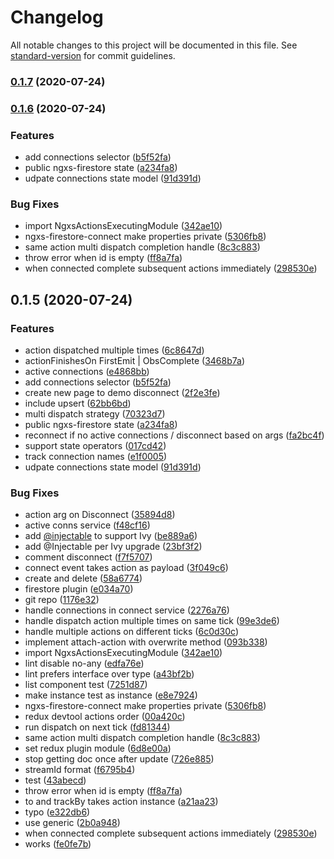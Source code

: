 # Changelog

All notable changes to this project will be documented in this file. See
[standard-version](https://github.com/conventional-changelog/standard-version) for commit guidelines.

### [0.1.7](https://github.com/ngxs-labs/firestore-plugin/compare/v0.1.6...v0.1.7) (2020-07-24)

### [0.1.6](https://github.com/ngxs-labs/firebase-plugin/compare/v0.1.0...v0.1.6) (2020-07-24)

### Features

- add connections selector
  ([b5f52fa](https://github.com/ngxs-labs/firebase-plugin/commit/b5f52fa0a2c9456b1b485a73e93d5d9b941e54c2))
- public ngxs-firestore state
  ([a234fa8](https://github.com/ngxs-labs/firebase-plugin/commit/a234fa8dcc3accd40704947fd739d452086f84b9))
- udpate connections state model
  ([91d391d](https://github.com/ngxs-labs/firebase-plugin/commit/91d391d40493b2dd8798642f2be9dd1dab9962f7))

### Bug Fixes

- import NgxsActionsExecutingModule
  ([342ae10](https://github.com/ngxs-labs/firebase-plugin/commit/342ae1074a9786e41eb1353c2aabacaa03308adc))
- ngxs-firestore-connect make properties private
  ([5306fb8](https://github.com/ngxs-labs/firebase-plugin/commit/5306fb86f1c959a716fa8efacf4ec06b53cc8bc0))
- same action multi dispatch completion handle
  ([8c3c883](https://github.com/ngxs-labs/firebase-plugin/commit/8c3c8835db80b56d861f688078658f6648723df6))
- throw error when id is empty
  ([ff8a7fa](https://github.com/ngxs-labs/firebase-plugin/commit/ff8a7fa24b699f98c217ca81ab357e553e23fd11))
- when connected complete subsequent actions immediately
  ([298530e](https://github.com/ngxs-labs/firebase-plugin/commit/298530e307107062227491ca6a5f603fab382975))

## 0.1.5 (2020-07-24)

### Features

- action dispatched multiple times
  ([6c8647d](https://github.com/ngxs-labs/firebase-plugin/commit/6c8647d7453f4c561ddf693863c1821e470f42ca))
- actionFinishesOn FirstEmit | ObsComplete
  ([3468b7a](https://github.com/ngxs-labs/firebase-plugin/commit/3468b7a22e3993e7105054559b8132c15ba77f83))
- active connections
  ([e4868bb](https://github.com/ngxs-labs/firebase-plugin/commit/e4868bbda5b32f7fa40e9ff6ce770cb2965eef44))
- add connections selector
  ([b5f52fa](https://github.com/ngxs-labs/firebase-plugin/commit/b5f52fa0a2c9456b1b485a73e93d5d9b941e54c2))
- create new page to demo disconnect
  ([2f2e3fe](https://github.com/ngxs-labs/firebase-plugin/commit/2f2e3fe52f398e46eb24448551a2e0dcdcea9fe4))
- include upsert
  ([62bb6bd](https://github.com/ngxs-labs/firebase-plugin/commit/62bb6bd7b0a840a86ae8a93c11a2e34c07e44347))
- multi dispatch strategy
  ([70323d7](https://github.com/ngxs-labs/firebase-plugin/commit/70323d74c9ae7809d875d51dcc854066b8facf72))
- public ngxs-firestore state
  ([a234fa8](https://github.com/ngxs-labs/firebase-plugin/commit/a234fa8dcc3accd40704947fd739d452086f84b9))
- reconnect if no active connections / disconnect based on args
  ([fa2bc4f](https://github.com/ngxs-labs/firebase-plugin/commit/fa2bc4f32e49b3e7301368831b1e9ed241038342))
- support state operators
  ([017cd42](https://github.com/ngxs-labs/firebase-plugin/commit/017cd4282433f2bcd935f36f4de6a08d3f31403e))
- track connection names
  ([e1f0005](https://github.com/ngxs-labs/firebase-plugin/commit/e1f0005939f298e7bba61d2c4781502c7fca7016))
- udpate connections state model
  ([91d391d](https://github.com/ngxs-labs/firebase-plugin/commit/91d391d40493b2dd8798642f2be9dd1dab9962f7))

### Bug Fixes

- action arg on Disconnect
  ([35894d8](https://github.com/ngxs-labs/firebase-plugin/commit/35894d8c8c7541e6d958e32417617973672bba29))
- active conns service
  ([f48cf16](https://github.com/ngxs-labs/firebase-plugin/commit/f48cf1656e68560711078c43a80e3bdb1793294a))
- add [@injectable](https://github.com/injectable) to support Ivy
  ([be889a6](https://github.com/ngxs-labs/firebase-plugin/commit/be889a6ccaa62c4531784e6c434906df50e081ef))
- add @Injectable per Ivy upgrade
  ([23bf3f2](https://github.com/ngxs-labs/firebase-plugin/commit/23bf3f2408f1efb94031a9a172e4e978073d2a95))
- comment disconnect
  ([f7f5707](https://github.com/ngxs-labs/firebase-plugin/commit/f7f570702375307d4c3bd89ad600674df7e8f927))
- connect event takes action as payload
  ([3f049c6](https://github.com/ngxs-labs/firebase-plugin/commit/3f049c620097b16c1de62de22480e0cd06d8b68e))
- create and delete
  ([58a6774](https://github.com/ngxs-labs/firebase-plugin/commit/58a67743484fe58e389d434abef7373f99a7a9ec))
- firestore plugin
  ([e034a70](https://github.com/ngxs-labs/firebase-plugin/commit/e034a70173475a9cd30f07a0784c9f687ce66e6c))
- git repo ([1176e32](https://github.com/ngxs-labs/firebase-plugin/commit/1176e32833e4de22f1fe7cad96a9a6df3744a5cd))
- handle connections in connect service
  ([2276a76](https://github.com/ngxs-labs/firebase-plugin/commit/2276a76fb9e8607bfad4859cf64bc1833ba801fc))
- handle dispatch action multiple times on same tick
  ([99e3de6](https://github.com/ngxs-labs/firebase-plugin/commit/99e3de616e8cc4b5187a90445852275ff8d59239))
- handle multiple actions on different ticks
  ([6c0d30c](https://github.com/ngxs-labs/firebase-plugin/commit/6c0d30c76dd2b99fc3d2f30404b1149ea6b5390d))
- implement attach-action with overwrite method
  ([093b338](https://github.com/ngxs-labs/firebase-plugin/commit/093b338e868ce133a647fb099f6d714b6e18e80d))
- import NgxsActionsExecutingModule
  ([342ae10](https://github.com/ngxs-labs/firebase-plugin/commit/342ae1074a9786e41eb1353c2aabacaa03308adc))
- lint disable no-any
  ([edfa76e](https://github.com/ngxs-labs/firebase-plugin/commit/edfa76e298621648b3708fb071b5ce263e4e26ae))
- lint prefers interface over type
  ([a43bf2b](https://github.com/ngxs-labs/firebase-plugin/commit/a43bf2b498966f06ce51c9d5c91a23cec551c92d))
- list component test
  ([7251d87](https://github.com/ngxs-labs/firebase-plugin/commit/7251d877aeadefea8c3c891b7b55e7653a9f289c))
- make instance test as instance
  ([e8e7924](https://github.com/ngxs-labs/firebase-plugin/commit/e8e792491522cb48b7708b96c80f71774328f9ee))
- ngxs-firestore-connect make properties private
  ([5306fb8](https://github.com/ngxs-labs/firebase-plugin/commit/5306fb86f1c959a716fa8efacf4ec06b53cc8bc0))
- redux devtool actions order
  ([00a420c](https://github.com/ngxs-labs/firebase-plugin/commit/00a420c397327372d6ddc78a8c0707f9e3ae1edf))
- run dispatch on next tick
  ([fd81344](https://github.com/ngxs-labs/firebase-plugin/commit/fd813449cf54292b8de35c91a2f309567ddc5c20))
- same action multi dispatch completion handle
  ([8c3c883](https://github.com/ngxs-labs/firebase-plugin/commit/8c3c8835db80b56d861f688078658f6648723df6))
- set redux plugin module
  ([6d8e00a](https://github.com/ngxs-labs/firebase-plugin/commit/6d8e00a9390ad54a1849191475baef9f6adc0e7d))
- stop getting doc once after update
  ([726e885](https://github.com/ngxs-labs/firebase-plugin/commit/726e885d7c87e270470bd19f32036c3bd883d797))
- streamId format
  ([f6795b4](https://github.com/ngxs-labs/firebase-plugin/commit/f6795b48e757bc4f03f119740cf3a13035e7ac72))
- test ([43abecd](https://github.com/ngxs-labs/firebase-plugin/commit/43abecd6453d488c2199f53799a877b052e68ca8))
- throw error when id is empty
  ([ff8a7fa](https://github.com/ngxs-labs/firebase-plugin/commit/ff8a7fa24b699f98c217ca81ab357e553e23fd11))
- to and trackBy takes action instance
  ([a21aa23](https://github.com/ngxs-labs/firebase-plugin/commit/a21aa2327ec46da413e4022afd79131a4d3efdab))
- typo ([e322db6](https://github.com/ngxs-labs/firebase-plugin/commit/e322db6be167e05a64c07dd6db9f253cfad7c540))
- use generic ([2b0a948](https://github.com/ngxs-labs/firebase-plugin/commit/2b0a9483200d0acdf2e5c95182625ce29df8a23a))
- when connected complete subsequent actions immediately
  ([298530e](https://github.com/ngxs-labs/firebase-plugin/commit/298530e307107062227491ca6a5f603fab382975))
- works ([fe0fe7b](https://github.com/ngxs-labs/firebase-plugin/commit/fe0fe7bb572f95fd8eafdf7740bdb2b986aae395))
